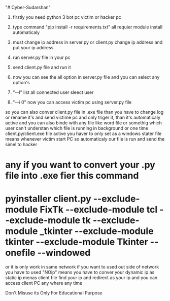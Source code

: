 "# Cyber-Sudarshan" 
1. firstly you need python 3 bot pc victim or hacker pc
2. type command "pip install -r requirements.txt" all requier module install automaticaly 
3. must change ip address in server.py or client.py change ip address and put your ip address
4. run server.py file in your pc
5. send client.py file and run it
6. now you can see the all option in server.py file and you can select any option's
 
7. "--l" list all connected user
sleect user 
8. "--i 0"
now you can access victim pc using server.py file


so you can also conver client.py file in .exe file than you have to change log or rename it's and send victime pc and only triger it,
than it's automaticaly active and you can also binde with any file like word file or somethig which user can't understan which file is running in background 
or one time client.py/client.exe file active you haver to only set as a windows stater file means whenever victim start PC so automaticaly our file is run and send the simel to hacker

any if you want to convert your .py file into .exe fier this command
==================================================================
pyinstaller client.py --exclude-module FixTk --exclude-module tcl --exclude-module tk --exclude-module _tkinter --exclude-module tkinter --exclude-module Tkinter --onefile --windowed
=================================================================

or it is only work in same network if you want to used out side of network you have to used "NOip" means you have to conver your dynamic ip as static ip menas client file find your ip and redirect as your ip and you can access client PC any where any time


Don't Misuse its Only For Educational Purpose 

